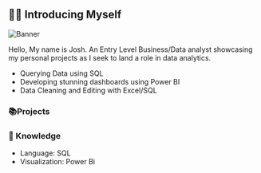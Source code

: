 ## 👋🏻 Introducing Myself

![Banner](https://github.com/user-attachments/assets/bddcc723-5fe0-4e10-b1d6-4b232ae521c6)

Hello, My name is Josh. An Entry Level Business/Data analyst showcasing my personal projects as I seek to land a role in data analytics.

- Querying Data using SQL
- Developing stunning dashboards using Power BI
- Data Cleaning and Editing with Excel/SQL

### 📚Projects


### 📖 Knowledge

- Language: SQL
- Visualization: Power Bi

